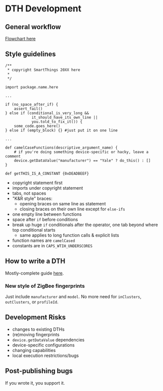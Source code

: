 # DTH Development

## General workflow

[Flowchart here](dev_flowchart.svg)

## Style guidelines

```
/**
 * copyright SmartThings 20XX here
 *
 */

import package.name.here

...

if (no_space_after_if) {
    assert_fail()
} else if (conditional_is_very_long && 
            it_should_have_its_own_line ||
            you.told_to_fix_it()) {
    some_code.goes_here()
} else if (empty_block) {} #just put it on one line

...

def camelCaseFunctions(descriptive_argument_name) {
    # if you're doing something device-specific or hacky, leave a comment
    device.getDataValue("manufacturer") == "Yale" ? do_this() : []
}

def getTHIS_IS_A_CONSTANT {0xDEADBEEF}
```

- copyright statement first
- imports under copyright statement
- tabs, not spaces
- "K&R style" braces:
    - opening braces on same line as statement
    - closing braces on their own line except for `else-ifs`
- one empty line between functions
- space after `if` before conditions
- break up huge `if` conditionals after the operator, one tab beyond where top conditional starts
    - same applies to long function calls & explicit lists
- function names are `camelCased`
- constants are in `CAPS_WTIH_UNDERSCORES`

## How to write a DTH

Mostly-complete guide [here](https://smartthings.atlassian.net/wiki/spaces/~819110175/pages/482607274/Hub-Connected+Device+Z-Wave+Zigbee+DTH+Development+Guidelines).

### New style of ZigBee fingerprints

Just include `manufacturer` and `model`. No more need for `inClusters`, `outClusters`, or `profileId`.

## Development Risks

- changes to existing DTHs
- (re)moving fingerprints
- `device.getDataValue` dependencies
- device-specific configurations
- changing capabilities
- local execution restrictions/bugs

## Post-publishing bugs

If you wrote it, you support it.